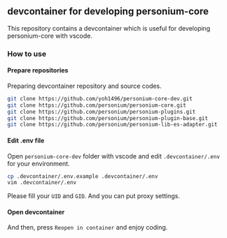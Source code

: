 ## devcontainer for developing personium-core

This repository contains a devcontainer which is useful for developing personium-core with vscode.

### How to use

#### Prepare repositories

Preparing devcontainer repository and source codes.

```bash
git clone https://github.com/yoh1496/personium-core-dev.git
git clone https://github.com/personium/personium-core.git
git clone https://github.com/personium/personium-plugins.git
git clone https://github.com/personium/personium-plugin-base.git
git clone https://github.com/personium/personium-lib-es-adapter.git
```

#### Edit .env file

Open `personium-core-dev` folder with vscode and edit `.devcontainer/.env` for your environment.

```bash
cp .devcontainer/.env.example .devcontainer/.env
vim .devcontainer/.env
```

Please fill your `UID` and `GID`. And you can put proxy settings.

#### Open devcontainer

And then, press `Reopen in container` and enjoy coding.
